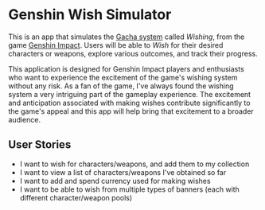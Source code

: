# Genshin Wish Simulator

This is an app that simulates the 
[Gacha system](https://en.wikipedia.org/wiki/Gacha_game) called *Wishing*, 
from the game [Genshin Impact](https://en.wikipedia.org/wiki/Genshin_Impact).
Users will be able to *Wish* for their desired characters or weapons, 
explore various outcomes, and track their progress. 

This application is designed for Genshin Impact players 
and enthusiasts who want to experience the excitement of the 
game's wishing system without any risk. As a fan of the game, I've always found the wishing system a very intriguing part
of the gameplay experience. The excitement and anticipation associated with making 
wishes contribute significantly to the game's appeal and this app will help
bring that excitement to a broader audience.

## User Stories
- I want to wish for characters/weapons, and add them to my collection
- I want to view a list of characters/weapons I've obtained so far
- I want to add and spend currency used for making wishes
- I want to be able to wish from multiple types of banners 
(each with different character/weapon pools)